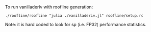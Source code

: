 
To run vanilladeriv with roofline generation:

```
./roofline/roofline "julia ./vanilladeriv.jl" roofline/setup.rc   
```

Note: it is hard coded to look for sp (i.e. FP32) performance statistics.
